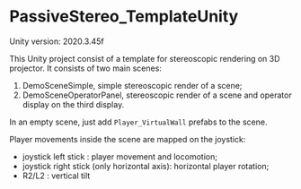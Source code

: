 # PassiveStereo_TemplateUnity

Unity version: 2020.3.45f

This Unity project consist of a template for stereoscopic rendering on 3D projector. It consists of two main scenes:
1. DemoSceneSimple, simple stereoscopic render of a scene;
2. DemoSceneOperatorPanel, stereoscopic render of a scene and operator display on the third display.

In an empty scene, just add `Player_VirtualWall` prefabs to the scene.

Player movements inside the scene are mapped on the joystick:
* joystick left stick : player movement and locomotion;
* joystick right stick (only horizontal axis): horizontal player rotation;
* R2/L2 : vertical tilt
